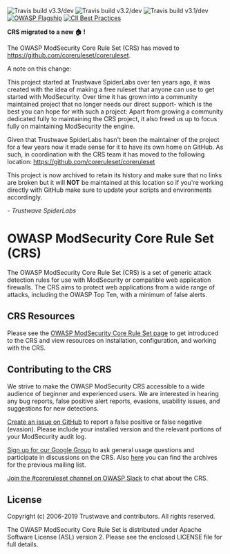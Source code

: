 ![Travis build v3.3/dev](https://img.shields.io/travis/spiderlabs/owasp-modsecurity-crs/v3.3/dev?label=v3.3%2Fdev)
![Travis build v3.2/dev](https://img.shields.io/travis/spiderlabs/owasp-modsecurity-crs/v3.2/dev?label=v3.2%2Fdev)
![Travis build v3.1/dev](https://img.shields.io/travis/spiderlabs/owasp-modsecurity-crs/v3.1/dev?label=v3.1%2Fdev)
[![OWASP Flagship](https://img.shields.io/badge/owasp-flagship%20project-38a047.svg)](https://www.owasp.org/index.php/OWASP_Project_Inventory#tab=Flagship_Projects)
[![CII Best Practices](https://bestpractices.coreinfrastructure.org/projects/1390/badge)](https://bestpractices.coreinfrastructure.org/projects/1390)

**CRS migrated to a new :house: !**

The OWASP ModSecurity Core Rule Set (CRS) has moved to https://github.com/coreruleset/coreruleset.

A note on this change:

This project started at Trustwave SpiderLabs over ten years ago, it was created with the idea of making a free ruleset that anyone can use to get started with ModSecurity. Over time it has grown into a community maintained project that no longer needs our direct support- which is the best you can hope for with such a project: Apart from growing a community dedicated fully to maintaining the CRS project, it also freed us up to focus fully on maintaining ModSecurity the engine.

Given that Trustwave SpiderLabs hasn't been the maintainer of the project for a few years now it made sense for it to have its own home on GitHub. As such, in coordination with the CRS team it has moved to the following location: https://github.com/coreruleset/coreruleset

This project is now archived to retain its history and make sure that no links are broken but it will **NOT** be maintained at this location so if you're working directly with GitHub make sure to update your scripts and environments accordingly.

*- Trustwave SpiderLabs*



# OWASP ModSecurity Core Rule Set (CRS)

The OWASP ModSecurity Core Rule Set (CRS) is a set of generic attack detection rules for use with ModSecurity or compatible web application firewalls. The CRS aims to protect web applications from a wide range of attacks, including the OWASP Top Ten, with a minimum of false alerts.

## CRS Resources

Please see the [OWASP ModSecurity Core Rule Set page](https://coreruleset.org/) to get introduced to the CRS and view resources on installation, configuration, and working with the CRS.

## Contributing to the CRS

We strive to make the OWASP ModSecurity CRS accessible to a wide audience of beginner and experienced users. We are interested in hearing any bug reports, false positive alert reports, evasions, usability issues, and suggestions for new detections.

[Create an issue on GitHub](https://github.com/SpiderLabs/owasp-modsecurity-crs/issues) to report a false positive or false negative (evasion). Please include your installed version and the relevant portions of your ModSecurity audit log.

[Sign up for our Google Group](https://groups.google.com/a/owasp.org/forum/#!forum/modsecurity-core-rule-set-project) to ask general usage questions and participate in discussions on the CRS. Also [here](https://lists.owasp.org/pipermail/owasp-modsecurity-core-rule-set/index) you can find the archives for the previous mailing list.

[Join the #coreruleset channel on OWASP Slack](http://owaspslack.com) to chat about the CRS.

## License

Copyright (c) 2006-2019 Trustwave and contributors. All rights reserved.

The OWASP ModSecurity Core Rule Set is distributed under Apache Software License (ASL) version 2. Please see the enclosed LICENSE file for full details.
